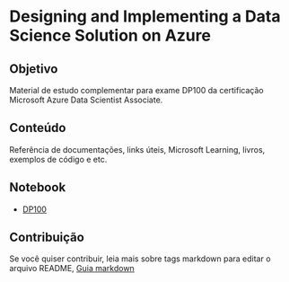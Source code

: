 # Designing and Implementing a Data Science Solution on Azure

## Objetivo 
Material de estudo complementar para exame DP100 da certificação Microsoft Azure Data Scientist Associate. 

## Conteúdo

Referência de documentações, links úteis, Microsoft Learning, livros, exemplos de código e etc.

## Notebook
* [DP100](https://github.com/sidneyocirqueira/material-de-estudo-dp100/blob/master/notebooks/DP_100.ipynb) 

## Contribuição
Se você quiser contribuir, leia mais sobre tags markdown para editar o arquivo README, [Guia markdown](https://docs.microsoft.com/en-us/azure/devops/project/wiki/markdown-guidance?view=azure-devops&viewFallbackFrom=vsts) 
